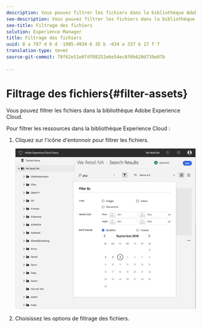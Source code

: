 ```yaml
---
description: Vous pouvez filtrer les fichiers dans la bibliothèque Adobe Experience Cloud.
seo-description: Vous pouvez filtrer les fichiers dans la bibliothèque Adobe Experience Cloud.
seo-title: Filtrage des fichiers
solution: Experience Manager
title: Filtrage des fichiers
uuid: 8 a 707 d 6 d -1905-4934-b 35 b -034 a 337 b 17 f 7
translation-type: tm+mt
source-git-commit: 78f62e51e07df88252e6e54ec8f0b620d739e07b

---
```



# Filtrage des fichiers{#filter-assets}

Vous pouvez filtrer les fichiers dans la bibliothèque Adobe Experience Cloud.

Pour filtrer les ressources dans la bibliothèque Experience Cloud :

1. Cliquez sur l'icône d'entonnoir pour filtrer les fichiers.

   ![](assets/library_filter_assets.png)

1. Choisissez les options de filtrage des fichiers.

